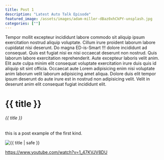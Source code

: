 ```yaml
---
title: Post 1
description: "Latest Auto Talk Episode"
featured_image: /assets/images/adam-miller-dBaz0xhCkPY-unsplash.jpg
categories: [""]
---
```


Tempor mollit excepteur incididunt labore commodo sit aliquip ipsum exercitation nostrud aliquip voluptate. Cillum irure proident laborum labore cupidatat nisi deserunt. Do magna ED-is-Smart !!! dolore incididunt ad consequat. Quis est fugiat nisi ex nisi occaecat deserunt non nostrud. Quis laborum labore exercitation reprehenderit. Aute excepteur laboris velit anim. Elit aute culpa minim elit consequat voluptate exercitation irure duis quis id aliquip sit sint officia. Occaecat aute Lorem adipisicing enim nisi voluptate anim laborum velit laborum adipisicing amet aliqua. Dolore duis elit tempor ipsum deserunt do aute irure est in nostrud non adipisicing velit. Velit in deserunt anim elit consequat fugiat incididunt elit.

# {{ title }}

###### {{ title }}

this is a post example of the first kind.

<img src="https://source.unsplash.com/NC37HQXdpZ0" alt="{{ title | safe }}" class="featured__image">

https://www.youtube.com/watch?v=1_47KVJV8DU
